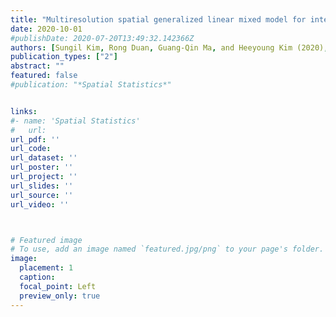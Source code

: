 ```yaml
---
title: "Multiresolution spatial generalized linear mixed model for integrating multi-fidelity spatial count data without common identifiers between data source"
date: 2020-10-01
#publishDate: 2020-07-20T13:49:32.142366Z
authors: [Sungil Kim, Rong Duan, Guang-Qin Ma, and Heeyoung Kim (2020), Spatial Statistics]
publication_types: ["2"]
abstract: ""
featured: false
#publication: "*Spatial Statistics*"


links: 
#- name: 'Spatial Statistics'
#   url: 
url_pdf: ''
url_code: 
url_dataset: ''
url_poster: ''
url_project: ''
url_slides: ''
url_source: ''
url_video: ''



# Featured image
# To use, add an image named `featured.jpg/png` to your page's folder. 
image:
  placement: 1
  caption: 
  focal_point: Left
  preview_only: true
---
```




